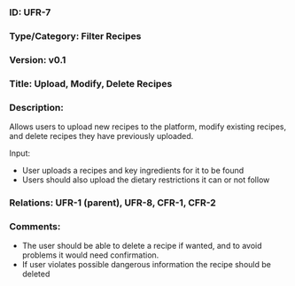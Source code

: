 ### ID: UFR-7 

### Type/Category: Filter Recipes

### Version: v0.1

### Title: Upload, Modify, Delete Recipes

### Description: 
Allows users to upload new recipes to the platform, modify existing recipes, and delete recipes they have previously uploaded.

Input:
* User uploads a recipes and key ingredients for it to be found 
* Users should also upload the dietary restrictions it can or not follow 

### Relations: UFR-1 (parent), UFR-8, CFR-1, CFR-2

### Comments:
* The user should be able to delete a recipe if wanted, and to avoid problems it would need confirmation. 
* If user violates possible dangerous information the recipe should be deleted
